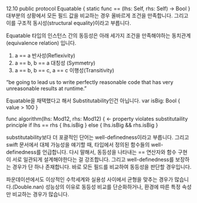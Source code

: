 12.10
public protocol Equatable {
    static func == (lhs: Self, rhs: Self) -> Bool
}
대부분의 상황에서 모든 필드 값을 비교하는 경우 올바르게 조건을 만족합니다. 그리고 이를 구조적 동시성(structural equality)이라고 부릅니다.

Equatable 타입의 인스턴스 간의 동등성은 아래 세가지 조건을 만족해야하는 동치관계(equivalence relation) 입니다.
1. a == a 반사성(Reflexivity)
2. a == b, b == a 대칭성 (Symmetry)
3. a == b, b == c, a == c 이행성(Transitivity)

“be going to lead us to write perfectly reasonable code that has very unreasonable results at runtime.”

Equatable을 채택했다고 해서 Substitutability인건 아닙니다.
var isBig: Bool {
    value > 100
}

func algorithm(lhs: Mod12, rhs: Mod12) { <- property violates substitutaility principle
    if lhs == rhs { lhs.isBig }
    else  { lhs.isBig && rhs.isBig }

substitutability보다 더 포괄적인 단어는 well-definedness이라고 부릅니다.
그리고 swift 문서에서 대체 가능성을 얘기할 때, 타입에서 정의된 함수들의 well-definedness를 언급합니다.
다시 말해서, 동등성을 나타내는 == 연산자와 함수 구현이 서로 일관되게 설계해야한다는 걸 강조합니다.
그리고 well-definedness를 보장하는 경우가 단 하나 존재합니다. 바로 모든 필드를 비교하여 동등성을 판단할 경우입니다.

파운데이션에서도 이상적인 수학세계와 실용성 사이에서 균형을 맞추는 경우가 많습니다.(Double.nan) 성능상의 이유로 동등성 비교를 단순화하거나, 환경에 따른 특정 속성만 비교하는 경우가 많습니다. 
